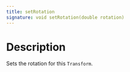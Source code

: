 ```yaml
---
title: setRotation
signature: void setRotation(double rotation)
---
```


# Description
Sets the rotation for this `Transform`.
